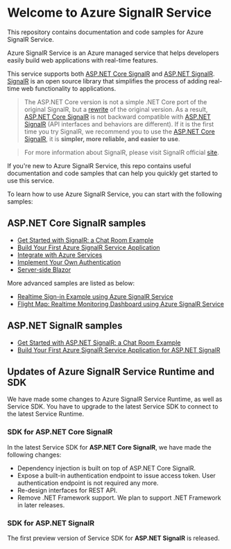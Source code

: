 # Welcome to Azure SignalR Service

This repository contains documentation and code samples for Azure SignalR Service.

Azure SignalR Service is an Azure managed service that helps developers easily build web applications with real-time features.

This service supports both [ASP.NET Core SignalR](https://github.com/aspnet/SignalR) and [ASP.NET SignalR](https://github.com/SignalR/SignalR). [SignalR](https://github.com/aspnet/SignalR) is an open source library that simplifies the process of adding real-time web functionality to applications. 

> The ASP.NET Core version is not a simple .NET Core port of the original SignalR, but a [rewrite](https://blogs.msdn.microsoft.com/webdev/2017/09/14/announcing-signalr-for-asp-net-core-2-0/) of the original version. As a result, [ASP.NET Core SignalR](https://github.com/aspnet/SignalR) is not backward compatible with [ASP.NET SignalR](https://github.com/SignalR/SignalR) (API interfaces and behaviors are different). If it is the first time you try SignalR, we recommend you to use the [ASP.NET Core SignalR](https://github.com/aspnet/SignalR), it is **simpler, more reliable, and easier to use**.

> For more information about SignalR, please visit SignalR official [site](https://www.asp.net/signalr).

If you're new to Azure SignalR Service, this repo contains useful documentation and code samples that can help you quickly get started to use this service.

To learn how to use Azure SignalR Service, you can start with the following samples:

## ASP.NET Core SignalR samples

* [Get Started with SignalR: a Chat Room Example](samples/ChatRoomLocal)
* [Build Your First Azure SignalR Service Application](samples/ChatRoom)
* [Integrate with Azure Services](docs/azure-integration.md)
* [Implement Your Own Authentication](samples/GitHubChat)
* [Server-side Blazor](/samples/ServerSideBlazor)

More advanced samples are listed as below:

* [Realtime Sign-in Example using Azure SignalR Service](samples/RealtimeSignIn)
* [Flight Map: Realtime Monitoring Dashboard using Azure SignalR Service](samples/FlightMap)

## ASP.NET SignalR samples

* [Get Started with ASP.NET SignalR: a Chat Room Example](aspnet-samples/ChatRoomLocal)
* [Build Your First Azure SignalR Service Application for ASP.NET SignalR](aspnet-samples/ChatRoom)

## Updates of Azure SignalR Service Runtime and SDK

We have made some changes to Azure SignalR Service Runtime, as well as Service SDK. You have to upgrade to the latest Service SDK to connect to the latest Service Runtime.

### SDK for ASP.NET Core SignalR
In the latest Service SDK for **ASP.NET Core SignalR**, we have made the following changes:

- Dependency injection is built on top of ASP.NET Core SignalR.
- Expose a built-in authentication endpoint to issue access token. User authentication endpoint is not required any more.
- Re-design interfaces for REST API.
- Remove .NET Framework support. We plan to support .NET Framework in later releases.

### SDK for ASP.NET SignalR
The first preview version of Service SDK for **ASP.NET SignalR** is released.